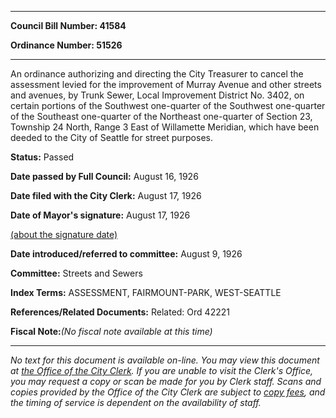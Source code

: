 

********

**Council Bill Number: 41584**
   
**Ordinance Number: 51526**
********

 An ordinance authorizing and directing the City Treasurer to cancel the assessment levied for the improvement of Murray Avenue and other streets and avenues, by Trunk Sewer, Local Improvement District No. 3402, on certain portions of the Southwest one-quarter of the Southwest one-quarter of the Southeast one-quarter of the Northeast one-quarter of Section 23, Township 24 North, Range 3 East of Willamette Meridian, which have been deeded to the City of Seattle for street purposes.

**Status:** Passed
   
**Date passed by Full Council:** August 16, 1926
   
**Date filed with the City Clerk:** August 17, 1926
   
**Date of Mayor's signature:** August 17, 1926
   
[(about the signature date)](/~public/approvaldate.htm)
   
   
   
**Date introduced/referred to committee:** August 9, 1926
   
**Committee:** Streets and Sewers
   
   
**Index Terms:** ASSESSMENT, FAIRMOUNT-PARK, WEST-SEATTLE

**References/Related Documents:** Related: Ord 42221

**Fiscal Note:**_(No fiscal note available at this time)_
********

_No text for this document is available on-line. You may view this document at [the Office of the City Clerk](http://www.seattle.gov/leg/clerk/contactUs.htm). If you are unable to visit the Clerk's Office, you may request a copy or scan be made for you by Clerk staff. Scans and copies provided by the Office of the City Clerk are subject to [copy fees](http://clerk.seattle.gov/~public/clerkfees.htm), and the timing of service is dependent on the availability of staff._


